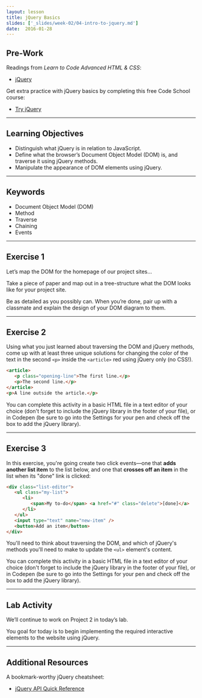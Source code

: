 ```yaml
---
layout: lesson
title: jQuery Basics
slides: ['_slides/week-02/04-intro-to-jquery.md']
date:  2016-01-28
---
```


## Pre-Work

Readings from *Learn to Code Advanced HTML & CSS*:

- [jQuery](http://learn.shayhowe.com/advanced-html-css/jquery/)

Get extra practice with jQuery basics by completing this free Code School course:

- [Try jQuery](http://try.jquery.com/)

---

## Learning Objectives

- Distinguish what jQuery is in relation to JavaScript.
- Define what the browser’s Document Object Model (DOM) is, and traverse it using jQuery methods.
- Manipulate the appearance of DOM elements using jQuery.

---

## Keywords

- Document Object Model (DOM)
- Method
- Traverse
- Chaining
- Events

---

## Exercise 1

Let’s map the DOM for the homepage of our project sites…

Take a piece of paper and map out in a tree-structure what the DOM looks like for your project site.

Be as detailed as you possibly can. When you’re done, pair up with a classmate and explain the design of your DOM diagram to them.

---

## Exercise 2

Using what you just learned about traversing the DOM and jQuery methods, come up with at least three unique solutions for changing the color of the text in the second `<p>` inside the `<article>` red using jQuery only (no CSS!).

```html
<article>
   <p class="opening-line">The first line.</p>
   <p>The second line.</p>
</article>
<p>A line outside the article.</p>
```

You can complete this activity in a basic HTML file in a text editor of your choice (don't forget to include the jQuery library in the footer of your file), or in Codepen (be sure to go into the Settings for your pen and check off the box to add the jQuery library).

---

## Exercise 3

In this exercise, you're going create two click events&mdash;one that **adds another list item** to the list below, and one that **crosses off an item** in the list when its "done" link is clicked:

```html
<div class="list-editor">
   <ul class="my-list">
      <li>
         <span>My to-do</span> <a href="#" class="delete">[done]</a>
      </li>
   </ul>
   <input type="text" name="new-item" />
   <button>Add an item</button>
</div>
```

You'll need to think about traversing the DOM, and which of jQuery's methods you'll need to make to update the `<ul>` element's content.

You can complete this activity in a basic HTML file in a text editor of your choice (don't forget to include the jQuery library in the footer of your file), or in Codepen (be sure to go into the Settings for your pen and check off the box to add the jQuery library).

---

## Lab Activity

We’ll continue to work on Project 2 in today’s lab.

You goal for today is to begin implementing the required interactive elements to the website using jQuery.

---

## Additional Resources

A bookmark-worthy jQuery cheatsheet:

- [jQuery API Quick Reference](http://oscarotero.com/jquery/)
